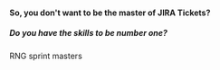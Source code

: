 #### So, you don't want to be the master of JIRA Tickets?
##### Do you have the skills to be number one?

RNG sprint masters 